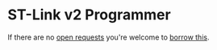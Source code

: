 # ST-Link v2 Programmer
If there are no [open requests](../../../../issues?q=is%3Aissue+is%3Aopen+%22ST-Link+v2+Programmer%22) you're welcome to [borrow this](../../../../issues/new?title=Borrow%20request%20for%20ST-Link%20v2%20Programmer&body=1%20piece%20of%20[this](../blob/main/Tools/Programmers/ST-Link_v2_Programmer.md)%20for%20~2%20weeks.).